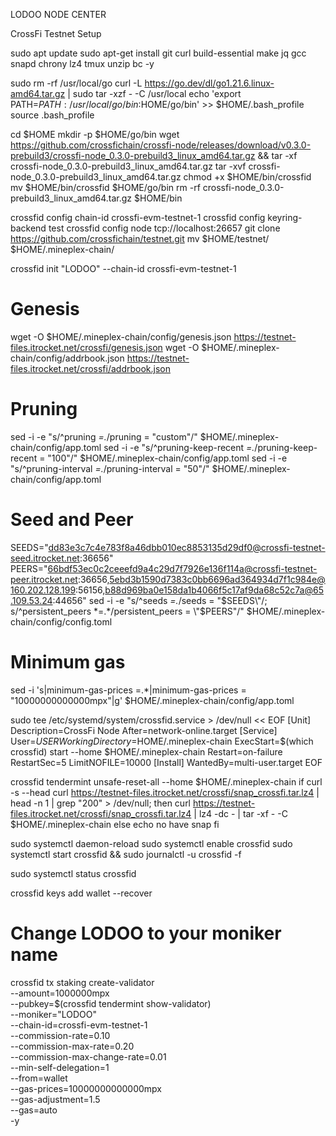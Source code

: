LODOO NODE CENTER 

CrossFi Testnet Setup

sudo apt update
sudo apt-get install git curl build-essential make jq gcc snapd chrony lz4 tmux unzip bc -y

sudo rm -rf /usr/local/go
curl -L https://go.dev/dl/go1.21.6.linux-amd64.tar.gz | sudo tar -xzf - -C /usr/local
echo 'export PATH=$PATH:/usr/local/go/bin:$HOME/go/bin' >> $HOME/.bash_profile
source .bash_profile


cd $HOME
mkdir -p $HOME/go/bin
wget https://github.com/crossfichain/crossfi-node/releases/download/v0.3.0-prebuild3/crossfi-node_0.3.0-prebuild3_linux_amd64.tar.gz && tar -xf crossfi-node_0.3.0-prebuild3_linux_amd64.tar.gz
tar -xvf crossfi-node_0.3.0-prebuild3_linux_amd64.tar.gz
chmod +x $HOME/bin/crossfid
mv $HOME/bin/crossfid $HOME/go/bin
rm -rf crossfi-node_0.3.0-prebuild3_linux_amd64.tar.gz $HOME/bin


crossfid config chain-id crossfi-evm-testnet-1
crossfid config keyring-backend test
crossfid config node tcp://localhost:26657
git clone https://github.com/crossfichain/testnet.git
mv $HOME/testnet/ $HOME/.mineplex-chain/


crossfid init "LODOO" --chain-id crossfi-evm-testnet-1
# Genesis
wget -O $HOME/.mineplex-chain/config/genesis.json https://testnet-files.itrocket.net/crossfi/genesis.json
wget -O $HOME/.mineplex-chain/config/addrbook.json https://testnet-files.itrocket.net/crossfi/addrbook.json

# Pruning
sed -i -e "s/^pruning *=.*/pruning = \"custom\"/" $HOME/.mineplex-chain/config/app.toml
sed -i -e "s/^pruning-keep-recent *=.*/pruning-keep-recent = \"100\"/" $HOME/.mineplex-chain/config/app.toml
sed -i -e "s/^pruning-interval *=.*/pruning-interval = \"50\"/" $HOME/.mineplex-chain/config/app.toml

# Seed and Peer
SEEDS="dd83e3c7c4e783f8a46dbb010ec8853135d29df0@crossfi-testnet-seed.itrocket.net:36656"
PEERS="66bdf53ec0c2ceeefd9a4c29d7f7926e136f114a@crossfi-testnet-peer.itrocket.net:36656,5ebd3b1590d7383c0bb6696ad364934d7f1c984e@160.202.128.199:56156,b88d969ba0e158da1b4066f5c17af9da68c52c7a@65.109.53.24:44656"
sed -i -e "s/^seeds *=.*/seeds = \"$SEEDS\"/; s/^persistent_peers *=.*/persistent_peers = \"$PEERS\"/" $HOME/.mineplex-chain/config/config.toml

# Minimum gas
sed -i 's|minimum-gas-prices =.*|minimum-gas-prices = "10000000000000mpx"|g' $HOME/.mineplex-chain/config/app.toml



sudo tee /etc/systemd/system/crossfid.service > /dev/null << EOF
[Unit]
Description=CrossFi Node
After=network-online.target
[Service]
User=$USER
WorkingDirectory=$HOME/.mineplex-chain
ExecStart=$(which crossfid) start --home $HOME/.mineplex-chain
Restart=on-failure
RestartSec=5
LimitNOFILE=10000
[Install]
WantedBy=multi-user.target
EOF


crossfid tendermint unsafe-reset-all --home $HOME/.mineplex-chain
if curl -s --head curl https://testnet-files.itrocket.net/crossfi/snap_crossfi.tar.lz4 | head -n 1 | grep "200" > /dev/null; then
  curl https://testnet-files.itrocket.net/crossfi/snap_crossfi.tar.lz4 | lz4 -dc - | tar -xf - -C $HOME/.mineplex-chain
    else
  echo no have snap
fi



sudo systemctl daemon-reload
sudo systemctl enable crossfid
sudo systemctl start crossfid && sudo journalctl -u crossfid -f


sudo systemctl status crossfid


crossfid keys add wallet --recover

# Change LODOO to your moniker name
crossfid tx staking create-validator \
--amount=1000000mpx \
--pubkey=$(crossfid tendermint show-validator) \
--moniker="LODOO" \
--chain-id=crossfi-evm-testnet-1 \
--commission-rate=0.10 \
--commission-max-rate=0.20 \
--commission-max-change-rate=0.01 \
--min-self-delegation=1 \
--from=wallet \
--gas-prices=10000000000000mpx \
--gas-adjustment=1.5 \
--gas=auto \
-y 
